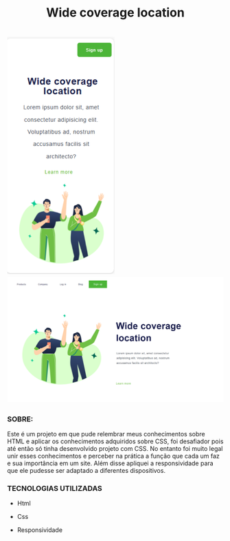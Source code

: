 <h1 align ="center">    Wide coverage location   <h1>

<img src="./assets/Captura de tela 2024-01-06 233926.png" width= 250>
<img src="./assets/Captura de tela 2024-01-06 234452.png" width= 600>

<h3>SOBRE: </h3>

Este é um projeto em que pude relembrar meus conhecimentos sobre HTML e aplicar os conhecimentos adquiridos sobre CSS, foi desafiador pois até então só tinha desenvolvido projeto com CSS. No entanto foi muito legal unir esses conhecimentos e perceber na prática a função que cada um faz e sua importância em um site. Além disse apliquei a responsividade para que ele pudesse ser adaptado a diferentes dispositivos.

<h3>TECNOLOGIAS UTILIZADAS</h3>

- Html

- Css

- Responsividade


